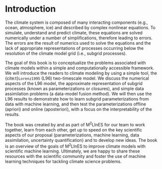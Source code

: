 # Introduction

The climate system is composed of many interacting components (e.g., ocean, atmosphere, ice) and described by complex nonlinear equations. To simulate, understand and predict climate, these equations are solved numerically under a number of simplifications, therefore leading to errors. The errors are the result of numerics used to solve the equations and the lack of appropriate representations of processes occurring below the resolution of the climate model grid (i.e., subgrid processes).

The goal of this book is to conceptualize the problems associated with climate models within a simple and computationally accessible framework. We will introduce the readers to climate modeling by using a simple tool, the {cite:t}`Lorenz1995` (L96)  two-timescale model. We discuss the numerical aspects of the L96 model, the approximate representation of subgrid processes (known as parameterizations or closures), and simple data assimilation problems (a data-model fusion method). We will then use the L96 results to demonstrate how to learn subgrid parameterizations from data with machine learning, and then test the parameterizations offline (apriori) and online (aposteriori), with a focus on the interpretability of the results.

The book was created by and as part of M<sup>2</sup>LInES for our team to work together, learn from each other, get up to speed on the key scientific aspects of our proposal (parameterizations, machine learning, data assimilation, uncertainty quantification) and to develop new ideas. The book is an overview of the goals of M<sup>2</sup>LInES to improve climate models with scientific machine learning. Ultimately, we are happy to share these resources with the scientific community and foster the use of machine learning techniques for tackling climate science problems.

